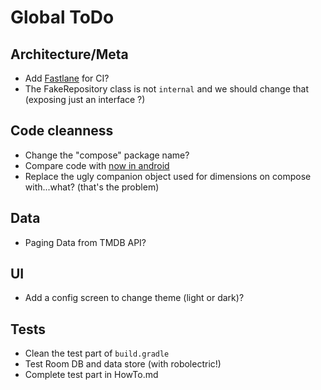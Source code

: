 # Global ToDo

## Architecture/Meta
* Add [Fastlane](https://docs.fastlane.tools/getting-started/android/setup/) for CI? 
* The FakeRepository class is not `internal` and we should change that (exposing just an interface ?)

## Code cleanness
* Change the "compose" package name?
* Compare code with [now in android](https://github.com/android/nowinandroid)
* Replace the ugly companion object used for dimensions on compose with...what? (that's the problem)

## Data
* Paging Data from TMDB API?

## UI
* Add a config screen to change theme (light or dark)?

## Tests
* Clean the test part of `build.gradle`
* Test Room DB and data store (with robolectric!)
* Complete test part in HowTo.md








 